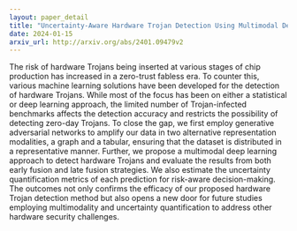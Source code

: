 ```yaml
---
layout: paper_detail
title: "Uncertainty-Aware Hardware Trojan Detection Using Multimodal Deep Learning"
date: 2024-01-15
arxiv_url: http://arxiv.org/abs/2401.09479v2
---
```


The risk of hardware Trojans being inserted at various stages of chip production has increased in a zero-trust fabless era. To counter this, various machine learning solutions have been developed for the detection of hardware Trojans. While most of the focus has been on either a statistical or deep learning approach, the limited number of Trojan-infected benchmarks affects the detection accuracy and restricts the possibility of detecting zero-day Trojans. To close the gap, we first employ generative adversarial networks to amplify our data in two alternative representation modalities, a graph and a tabular, ensuring that the dataset is distributed in a representative manner. Further, we propose a multimodal deep learning approach to detect hardware Trojans and evaluate the results from both early fusion and late fusion strategies. We also estimate the uncertainty quantification metrics of each prediction for risk-aware decision-making. The outcomes not only confirms the efficacy of our proposed hardware Trojan detection method but also opens a new door for future studies employing multimodality and uncertainty quantification to address other hardware security challenges.
